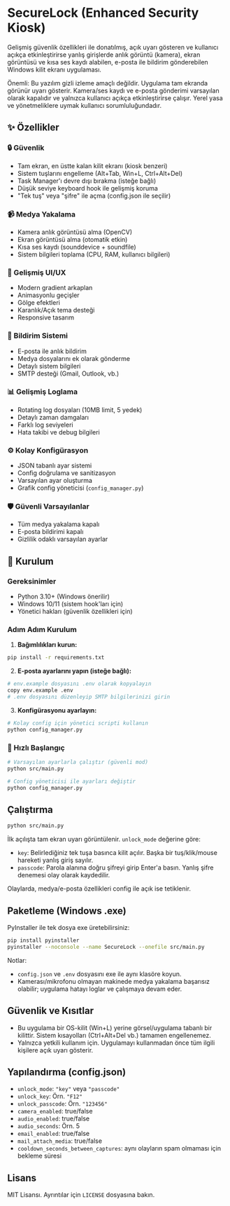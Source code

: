 # SecureLock (Enhanced Security Kiosk)

Gelişmiş güvenlik özellikleri ile donatılmış, açık uyarı gösteren ve kullanıcı açıkça etkinleştirirse yanlış girişlerde anlık görüntü (kamera), ekran görüntüsü ve kısa ses kaydı alabilen, e-posta ile bildirim gönderebilen Windows kilit ekranı uygulaması.

Önemli: Bu yazılım gizli izleme amaçlı değildir. Uygulama tam ekranda görünür uyarı gösterir. Kamera/ses kaydı ve e-posta gönderimi varsayılan olarak kapalıdır ve yalnızca kullanıcı açıkça etkinleştirirse çalışır. Yerel yasa ve yönetmeliklere uymak kullanıcı sorumluluğundadır.

## ✨ Özellikler

### 🔒 Güvenlik
- Tam ekran, en üstte kalan kilit ekranı (kiosk benzeri)
- Sistem tuşlarını engelleme (Alt+Tab, Win+L, Ctrl+Alt+Del)
- Task Manager'ı devre dışı bırakma (isteğe bağlı)
- Düşük seviye keyboard hook ile gelişmiş koruma
- "Tek tuş" veya "şifre" ile açma (config.json ile seçilir)

### 📹 Medya Yakalama
- Kamera anlık görüntüsü alma (OpenCV)
- Ekran görüntüsü alma (otomatik etkin)
- Kısa ses kaydı (sounddevice + soundfile)
- Sistem bilgileri toplama (CPU, RAM, kullanıcı bilgileri)

### 🎨 Gelişmiş UI/UX
- Modern gradient arkaplan
- Animasyonlu geçişler
- Gölge efektleri
- Karanlık/Açık tema desteği
- Responsive tasarım

### 📧 Bildirim Sistemi
- E-posta ile anlık bildirim
- Medya dosyalarını ek olarak gönderme
- Detaylı sistem bilgileri
- SMTP desteği (Gmail, Outlook, vb.)

### 📊 Gelişmiş Loglama
- Rotating log dosyaları (10MB limit, 5 yedek)
- Detaylı zaman damgaları
- Farklı log seviyeleri
- Hata takibi ve debug bilgileri

### ⚙️ Kolay Konfigürasyon
- JSON tabanlı ayar sistemi
- Config doğrulama ve sanitizasyon
- Varsayılan ayar oluşturma
- Grafik config yöneticisi (`config_manager.py`)

### 🛡️ Güvenli Varsayılanlar
- Tüm medya yakalama kapalı
- E-posta bildirimi kapalı
- Gizlilik odaklı varsayılan ayarlar

## 🚀 Kurulum

### Gereksinimler
- Python 3.10+ (Windows önerilir)
- Windows 10/11 (sistem hook'ları için)
- Yönetici hakları (güvenlik özellikleri için)

### Adım Adım Kurulum

1) **Bağımlılıkları kurun:**
```bash
pip install -r requirements.txt
```

2) **E-posta ayarlarını yapın (isteğe bağlı):**
```bash
# env.example dosyasını .env olarak kopyalayın
copy env.example .env
# .env dosyasını düzenleyip SMTP bilgilerinizi girin
```

3) **Konfigürasyonu ayarlayın:**
```bash
# Kolay config için yönetici scripti kullanın
python config_manager.py
```

### 🎯 Hızlı Başlangıç
```bash
# Varsayılan ayarlarla çalıştır (güvenli mod)
python src/main.py

# Config yöneticisi ile ayarları değiştir
python config_manager.py
```

## Çalıştırma

```bash
python src/main.py
```

İlk açılışta tam ekran uyarı görüntülenir. `unlock_mode` değerine göre:
- `key`: Belirlediğiniz tek tuşa basınca kilit açılır. Başka bir tuş/klik/mouse hareketi yanlış giriş sayılır.
- `passcode`: Parola alanına doğru şifreyi girip Enter'a basın. Yanlış şifre denemesi olay olarak kaydedilir.

Olaylarda, medya/e-posta özellikleri config ile açık ise tetiklenir.

## Paketleme (Windows .exe)

PyInstaller ile tek dosya exe üretebilirsiniz:

```bash
pip install pyinstaller
pyinstaller --noconsole --name SecureLock --onefile src/main.py
```

Notlar:
- `config.json` ve `.env` dosyasını exe ile aynı klasöre koyun.
- Kamerası/mikrofonu olmayan makinede medya yakalama başarısız olabilir; uygulama hatayı loglar ve çalışmaya devam eder.

## Güvenlik ve Kısıtlar

- Bu uygulama bir OS-kilit (Win+L) yerine görsel/uygulama tabanlı bir kilittir. Sistem kısayolları (Ctrl+Alt+Del vb.) tamamen engellenemez.
- Yalnızca yetkili kullanım için. Uygulamayı kullanmadan önce tüm ilgili kişilere açık uyarı gösterir.

## Yapılandırma (config.json)

- `unlock_mode`: `"key"` veya `"passcode"`
- `unlock_key`: Örn. `"F12"`
- `unlock_passcode`: Örn. `"123456"`
- `camera_enabled`: true/false
- `audio_enabled`: true/false
- `audio_seconds`: Örn. 5
- `email_enabled`: true/false
- `mail_attach_media`: true/false
- `cooldown_seconds_between_captures`: aynı olayların spam olmaması için bekleme süresi

## Lisans

MIT Lisansı. Ayrıntılar için `LICENSE` dosyasına bakın.
